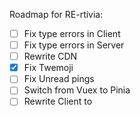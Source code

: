 Roadmap for RE-rtivia:

- [ ] Fix type errors in Client
- [ ] Fix type errors in Server
- [ ] Rewrite CDN
- [x] Fix Twemoji
- [ ] Fix Unread pings
- [ ] Switch from Vuex to Pinia
- [ ] Rewrite Client to <script setup>
- [ ] Change the Founder/Owner badge to Maintainer
- [ ] Do appropriate testing
- [ ] Re-write user permission system & make it so that the first user registered gains admin privileges
- [ ] Expand admin area
- [ ] Implement a toggle-able system that demands a code before registration
- [ ] And therefore create an admin panel page to manage those codes
- [ ] Add an option for admins to toggle whether the users that registered with a code gain a badge

